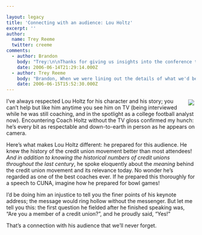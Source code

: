 ```yaml
---

layout: legacy
title: 'Connecting with an audience: Lou Holtz'
excerpt: ''
author:
  name: Trey Reeme
  twitter: creeme
comments:
  - author: Brandon
    body: "Trey:\n\nThanks for giving us insights into the conference this week.  I have been in the Credit Union industry for just over six years but my employer has never really emphasized these types of conferences, nor truly seen the value in them I believe.  After reading your quick synopsis of Coach Holtz's presentation, I was immediately envious of you and your fellow \"Trabian-ites\".  I've been somewhat familar with Holtz's style since his days as coach for Notre Dame and he has alway seemed like an affable and intellectual fellow.\n\nOne more thing - Do you think CUNA will release any of the presentations as PDF or podcast downloads on their site?  \n\nKeep up the quality posts - Brandon"
    date: 2006-06-14T21:29:14.000Z
  - author: Trey Reeme
    body: "Brandon, When we were lining out the details of what we'd be doing at the conference with the CUNA staff, they mentioned they were thinking about podcasts of parts of the event, and I know they had cameras all over the place (just not in the breakout sessions). \r\n\r\nI think it'd be a great service for them to offer.  If I were setting a conference like this up, I'd do my best to record at least the audio for a lot of the sessions and keynotes.  It would be relatively easy and cheap with the publishing software available.  Meaning Matt and I probably could've figured out a way to make it work without having to spend a dime beyond the technology available on our laptops or for download.\r\n\r\nSo while I doubt they'll offer podcasts even of the keynotes (wish they would, of course), the technology's here for them to do it now.  \r\n\r\nWe're probably about to start an OSCU podcast, by the way.  Been throwing that idea around forever, and there's no good reason for us not to.\r\n\r\nThe conference attendees did get a CD of the presentation notes, and I would expect to see those online, but that's just a guess."
    date: 2006-06-15T15:52:30.000Z
---
```


<p><a href="http://www.flickr.com/photos/trabian"><img src="http://static.flickr.com/62/167206026_5818cdfd4d_m.jpg" style="float:right; margin: 4px;"></a>I&#8217;ve always respected Lou Holtz for his character and his story; you can&#8217;t help but like him anytime you see him on TV (being interviewed while he was still coaching, and in the spotlight as a college football analyst now).  Encountering Coach Holtz without the TV gloss confirmed my hunch: he&#8217;s every bit as respectable and down-to-earth in person as he appears on camera.</p>
<p>Here&#8217;s what makes Lou Holtz different: he prepared for this audience.  He knew the history of the credit union movement better than most attendees!  <em>And in addition to knowing the historical numbers of credit unions throughout the last century</em>, he spoke eloquently about the <em>meaning</em> behind the credit union movement and its relevance today.  No wonder he&#8217;s regarded as one of the best coaches ever.  If he prepared this thoroughly for a speech to <span class="caps">CUNA</span>, imagine how he prepared for bowl games!</p>
<p>I&#8217;d be doing him an injustice to tell you the finer points of his keynote address; the message would ring hollow without the messenger.  But let me tell you this: the first question he fielded after he finished speaking was, &#8220;Are you a member of a credit union?&#8221;, and he proudly said, &#8220;Yes!&#8221;</p>
<p>That&#8217;s a connection with his audience that we&#8217;ll never forget.</p>